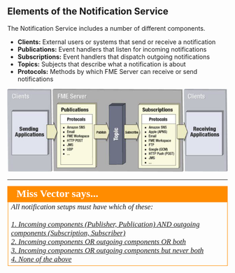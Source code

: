 ## Elements of the Notification Service ##

The Notification Service includes a number of different components.

- **Clients:** External users or systems that send or receive a notification
- **Publications:** Event handlers that listen for incoming notifications
- **Subscriptions:** Event handlers that dispatch outgoing notifications
- **Topics:** Subjects that describe what a notification is about
- **Protocols:** Methods by which FME Server can receive or send notifications

![](./Images/Img4.001.ElementsOfNotification.png)

---

<!--Person X Says Section-->

<table style="border-spacing: 0px">
<tr>
<td style="vertical-align:middle;background-color:darkorange;border: 2px solid darkorange">
<i class="fa fa-quote-left fa-lg fa-pull-left fa-fw" style="color:white;padding-right: 12px;vertical-align:text-top"></i>
<span style="color:white;font-size:x-large;font-weight: bold;font-family:serif">Miss Vector says...</span>
</td>
</tr>

<tr>
<td style="border: 1px solid darkorange">
<span style="font-family:serif; font-style:italic; font-size:larger">
All notification setups must have which of these:
<br><br><a href="http://52.73.3.37/fmedatastreaming/Manual/QAResponse2017.fmw?chapter=24&question=1&answer=1&DestDataset_TEXTLINE=C%3A%5CFMEOutput%5CQAResponse.html">1. Incoming components (Publisher, Publication) AND outgoing components (Subscription, Subscriber)</a>
<br><a href="http://52.73.3.37/fmedatastreaming/Manual/QAResponse2017.fmw?chapter=24&question=1&answer=2&DestDataset_TEXTLINE=C%3A%5CFMEOutput%5CQAResponse.html">2. Incoming components OR outgoing components OR both</a>
<br><a href="http://52.73.3.37/fmedatastreaming/Manual/QAResponse2017.fmw?chapter=24&question=1&answer=3&DestDataset_TEXTLINE=C%3A%5CFMEOutput%5CQAResponse.html">3. Incoming components OR outgoing components but never both</a>
<br><a href="http://52.73.3.37/fmedatastreaming/Manual/QAResponse2017.fmw?chapter=24&question=1&answer=4&DestDataset_TEXTLINE=C%3A%5CFMEOutput%5CQAResponse.html">4. None of the above</a>
</span>
</td>
</tr>
</table>
